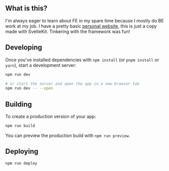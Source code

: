 ## What is this?

I'm always eager to learn about FE in my spare time because I mostly do BE work at my job. I have a pretty basic [personal website](https://abrahammenendez.com/), this is just a copy made with SvelteKit. Tinkering with the framework was fun!

## Developing

Once you've installed dependencies with `npm install` (or `pnpm install` or `yarn`), start a
development server:

```bash
npm run dev

# or start the server and open the app in a new browser tab
npm run dev -- --open
```

## Building

To create a production version of your app:

```bash
npm run build
```

You can preview the production build with `npm run preview`.

## Deploying

```bash
npm run deploy
```

